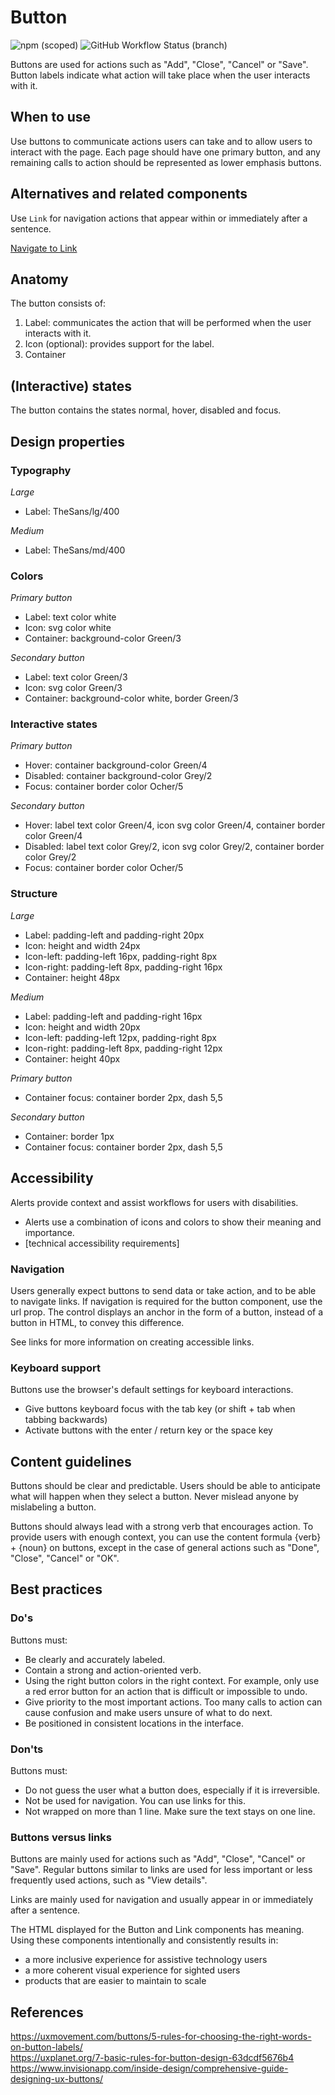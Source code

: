 # Button

![npm (scoped)](https://img.shields.io/npm/v/@gemeente-denhaag/button?logo=npm&style=flat-square)
![GitHub Workflow Status (branch)](https://img.shields.io/github/workflow/status/Gemeente-Denhaag/denhaag-component-library/Build%20and%20deploy%20Storybook%20to%20Azure%20Web%20App/master?logo=github&style=flat-square)

Buttons are used for actions such as "Add", "Close", "Cancel" or "Save".
Button labels indicate what action will take place when the user interacts with it.

## When to use

Use buttons to communicate actions users can take and to allow users to interact with the page.
Each page should have one primary button, and any remaining calls to action should be represented as lower emphasis buttons.

## Alternatives and related components

Use `Link` for navigation actions that appear within or immediately after a sentence.

[Navigate to Link](../?path=/docs/components-navigation-link--default)

## Anatomy

The button consists of:

1. Label: communicates the action that will be performed when the user interacts with it.
2. Icon (optional): provides support for the label.
3. Container

## (Interactive) states

The button contains the states normal, hover, disabled and focus.

## Design properties

### Typography

_Large_

- Label: TheSans/lg/400

_Medium_

- Label: TheSans/md/400

### Colors

_Primary button_

- Label: text color white
- Icon: svg color white
- Container: background-color Green/3

_Secondary button_

- Label: text color Green/3
- Icon: svg color Green/3
- Container: background-color white, border Green/3

### Interactive states

_Primary button_

- Hover: container background-color Green/4
- Disabled: container background-color Grey/2
- Focus: container border color Ocher/5

_Secondary button_

- Hover: label text color Green/4, icon svg color Green/4, container border color Green/4
- Disabled: label text color Grey/2, icon svg color Grey/2, container border color Grey/2
- Focus: container border color Ocher/5

### Structure

_Large_

- Label: padding-left and padding-right 20px
- Icon: height and width 24px
- Icon-left: padding-left 16px, padding-right 8px
- Icon-right: padding-left 8px, padding-right 16px
- Container: height 48px

_Medium_

- Label: padding-left and padding-right 16px
- Icon: height and width 20px
- Icon-left: padding-left 12px, padding-right 8px
- Icon-right: padding-left 8px, padding-right 12px
- Container: height 40px

_Primary button_

- Container focus: container border 2px, dash 5,5

_Secondary button_

- Container: border 1px
- Container focus: container border 2px, dash 5,5

## Accessibility

Alerts provide context and assist workflows for users with disabilities.

- Alerts use a combination of icons and colors to show their meaning and importance.
- [technical accessibility requirements]

### Navigation

Users generally expect buttons to send data or take action, and to be able to navigate links. If navigation is required for the button component, use the url prop. The control displays an anchor in the form of a button, instead of a button in HTML, to convey this difference.

See links for more information on creating accessible links.

### Keyboard support

Buttons use the browser's default settings for keyboard interactions.

- Give buttons keyboard focus with the tab key (or shift + tab when tabbing backwards)
- Activate buttons with the enter / return key or the space key

## Content guidelines

Buttons should be clear and predictable. Users should be able to anticipate what will happen when they select a button. Never mislead anyone by mislabeling a button.

Buttons should always lead with a strong verb that encourages action. To provide users with enough context, you can use the content formula {verb} + {noun} on buttons, except in the case of general actions such as "Done", "Close", "Cancel" or "OK".

## Best practices

### Do's

Buttons must:

- Be clearly and accurately labeled.
- Contain a strong and action-oriented verb.
- Using the right button colors in the right context. For example, only use a red error button for an action that is difficult or impossible to undo.
- Give priority to the most important actions. Too many calls to action can cause confusion and make users unsure of what to do next.
- Be positioned in consistent locations in the interface.

### Don'ts

Buttons must:

- Do not guess the user what a button does, especially if it is irreversible.
- Not be used for navigation. You can use links for this.
- Not wrapped on more than 1 line. Make sure the text stays on one line.

### Buttons versus links

Buttons are mainly used for actions such as "Add", "Close", "Cancel" or "Save". Regular buttons similar to links are used for less important or less frequently used actions, such as "View details".

Links are mainly used for navigation and usually appear in or immediately after a sentence.

The HTML displayed for the Button and Link components has meaning. Using these components intentionally and consistently results in:

- a more inclusive experience for assistive technology users
- a more coherent visual experience for sighted users
- products that are easier to maintain to scale

## References

https://uxmovement.com/buttons/5-rules-for-choosing-the-right-words-on-button-labels/ <br/>
https://uxplanet.org/7-basic-rules-for-button-design-63dcdf5676b4 <br/>
https://www.invisionapp.com/inside-design/comprehensive-guide-designing-ux-buttons/

